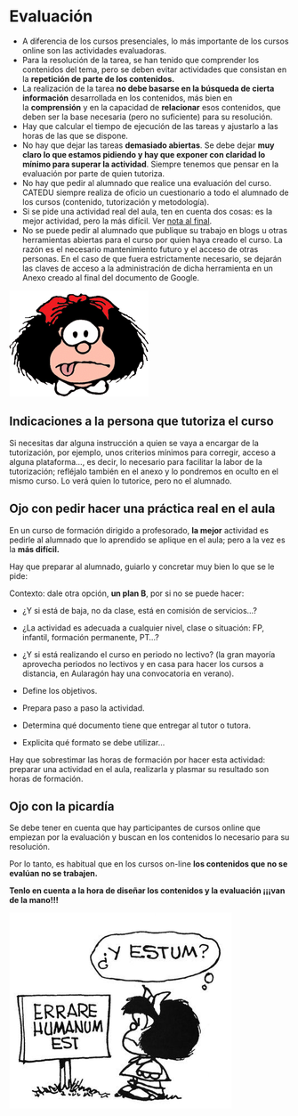 
# Evaluación

- A diferencia de los cursos presenciales, lo más importante de los cursos online son las actividades evaluadoras.
- Para la resolución de la tarea, se han tenido que comprender los contenidos del tema, pero se deben evitar actividades que consistan en la **repetición de parte de los contenidos.**
- La realización de la tarea **no debe basarse en la búsqueda de cierta información** desarrollada en los contenidos, más bien en la **comprensión** y en la capacidad de **relacionar** esos contenidos, que deben ser la base necesaria (pero no suficiente) para su resolución. 
- Hay que calcular el tiempo de ejecución de las tareas y ajustarlo a las horas de las que se dispone. 
- No hay que dejar las tareas **demasiado abiertas**. Se debe dejar **muy claro lo que estamos pidiendo y hay que exponer con claridad lo mínimo para superar la actividad**. Siempre tenemos que pensar en la evaluación por parte de quien tutoriza.
- No hay que pedir al alumnado que realice una evaluación del curso. CATEDU siempre realiza de oficio un cuestionario a todo el alumnado de los cursos (contenido, tutorización y metodología).
- Si se pide una actividad real del aula, ten en cuenta dos cosas: es la mejor actividad, pero la más difícil.  Ver [nota al final](#practica-aula).
- No se puede pedir al alumnado que publique su trabajo en blogs u otras herramientas abiertas para el curso por quien haya creado el curso. La razón es el necesario mantenimiento futuro y el acceso de otras personas. En el caso de que fuera estrictamente necesario, se dejarán las claves de acceso a la administración de dicha herramienta en un Anexo creado al final del documento de Google.

![](img/mafalda31g.gif)

## Indicaciones a la persona que tutoriza el curso

Si necesitas dar alguna instrucción a quien se vaya a encargar de la tutorización, por ejemplo, unos criterios mínimos para corregir, acceso a alguna plataforma..., es decir, lo necesario para facilitar la labor de la tutorización; refléjalo también en el anexo y lo pondremos en oculto en el mismo curso. Lo verá quien lo tutorice, pero  no el alumnado.

## <a id="practica-aula"></a>Ojo con pedir hacer una práctica real en el aula
En un curso de formación dirigido a profesorado, **la mejor** actividad es pedirle al alumnado que lo aprendido se aplique en el aula; pero a la vez es la **más difícil.**

Hay que preparar al alumnado, guiarlo y concretar muy bien lo que se le pide:

Contexto: dale otra opción, **un plan B**, por si no se puede hacer:

- ¿Y si está de baja, no da clase, está en comisión de servicios...?
- ¿La actividad es adecuada a cualquier nivel, clase o situación: FP, infantil, formación permanente, PT…?
- ¿Y si está realizando el curso en periodo no lectivo? (la gran mayoría aprovecha periodos no lectivos y en casa para hacer los cursos a distancia, en Aularagón hay una convocatoria en verano).

- Define los objetivos.
- Prepara paso a paso la actividad.

- Determina qué documento tiene que entregar al tutor o tutora.
- Explicita qué formato se debe utilizar…

Hay que sobrestimar las horas de formación por hacer esta actividad: preparar una actividad en el aula, realizarla y plasmar su resultado son horas de formación.

## Ojo con la picardía

Se debe tener en cuenta que hay participantes de cursos online que empiezan por la evaluación y buscan en los contenidos lo necesario para su resolución. 

Por lo tanto, es habitual que en los cursos on-line **los contenidos que no se evalúan no se trabajen.**

**Tenlo en cuenta a la hora de diseñar los contenidos y la evaluación ¡¡¡van de la mano!!!**

<strong><img src="img/Mafalda_Errare_humanum_est.jpg" width="400" height="352" /></strong>
